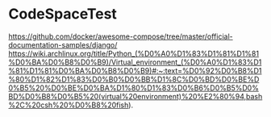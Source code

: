 # CodeSpaceTest
https://github.com/docker/awesome-compose/tree/master/official-documentation-samples/django/
https://wiki.archlinux.org/title/Python_(%D0%A0%D1%83%D1%81%D1%81%D0%BA%D0%B8%D0%B9)/Virtual_environment_(%D0%A0%D1%83%D1%81%D1%81%D0%BA%D0%B8%D0%B9)#:~:text=%D0%92%D0%B8%D1%80%D1%82%D1%83%D0%B0%D0%BB%D1%8C%D0%BD%D0%BE%D0%B5%20%D0%BE%D0%BA%D1%80%D1%83%D0%B6%D0%B5%D0%BD%D0%B8%D0%B5%20(virtual%20environment)%20%E2%80%94,bash%2C%20csh%20%D0%B8%20fish).